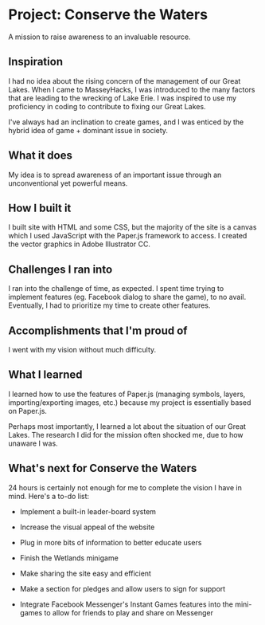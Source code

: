 # Project: Conserve the Waters
A mission to raise awareness to an invaluable resource.

## Inspiration
I had no idea about the rising concern of the management of our Great Lakes. When I came to MasseyHacks, I was introduced to the many factors that are leading to the wrecking of Lake Erie. I was inspired to use my proficiency in coding to contribute to fixing our Great Lakes.

I've always had an inclination to create games, and I was enticed by the hybrid idea of game + dominant issue in society. 

## What it does
My idea is to spread awareness of an important issue through an unconventional yet powerful means.  

## How I built it
I built site with HTML and some CSS, but the majority of the site is a canvas which I used JavaScript with the Paper.js framework to access. I created the vector graphics in Adobe Illustrator CC.

## Challenges I ran into
I ran into the challenge of time, as expected. I spent time trying to implement features (eg. Facebook dialog to share the game), to no avail. Eventually, I had to prioritize my time to create other features.

## Accomplishments that I'm proud of
I went with my vision without much difficulty.

## What I learned
I learned how to use the features of Paper.js (managing symbols, layers, importing/exporting images, etc.) because my project is essentially based on Paper.js.

Perhaps most importantly, I learned a lot about the situation of our Great Lakes. The research I did for the mission often shocked me, due to how unaware I was. 

## What's next for Conserve the Waters
24 hours is certainly not enough for me to complete the vision I have in mind. Here's a to-do list:
* Implement a built-in leader-board system
* Increase the visual appeal of the website
* Plug in more bits of information to better educate users
* Finish the Wetlands minigame
* Make sharing the site easy and efficient
* Make a section for pledges and allow users to sign for support

* Integrate Facebook Messenger's Instant Games features into the mini-games to allow for friends to play and share on Messenger